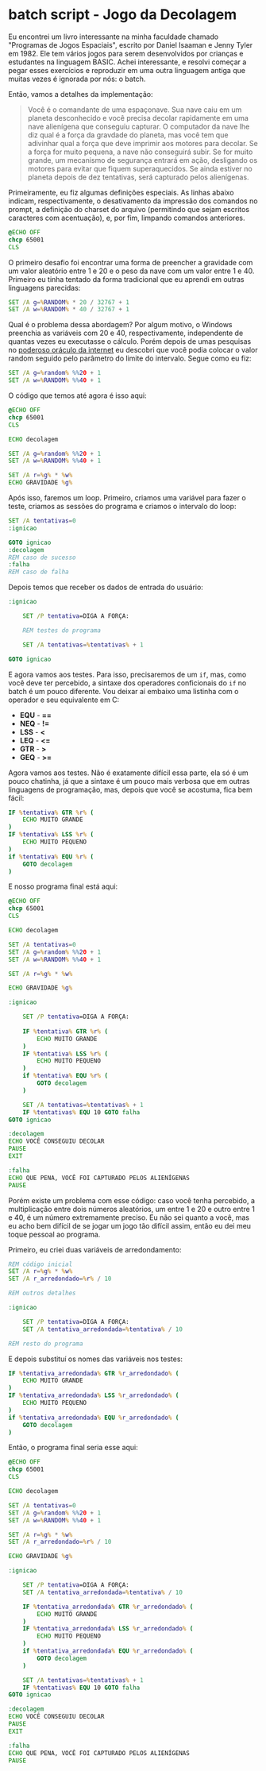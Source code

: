 # batch script - Jogo da Decolagem

Eu encontrei um livro interessante na minha faculdade chamado "Programas de Jogos Espaciais", escrito por Daniel Isaaman e Jenny Tyler em 1982. Ele tem vários jogos para serem desenvolvidos por crianças e estudantes na linguagem BASIC. Achei interessante, e resolvi começar a pegar esses exercícios e reproduzir em uma outra linguagem antiga que muitas vezes é ignorada por nós: o batch.

Então, vamos a detalhes da implementação:

> Você é o comandante de uma espaçonave. Sua nave caiu em um planeta desconhecido e você precisa decolar rapidamente em uma nave alienígena que conseguiu capturar. O computador da nave lhe diz qual é a força da gravdade do planeta, mas você tem que adivinhar qual a força que deve imprimir aos motores para decolar. Se a força for muito pequena, a nave não conseguirá subir. Se for muito grande, um mecanismo de segurança entrará em ação, desligando os motores para evitar que fiquem superaquecidos. Se ainda estiver no planeta depois de dez tentativas, será capturado pelos alienígenas.

Primeiramente, eu fiz algumas definições especiais. As linhas abaixo indicam, respectivamente, o desativamento da impressão dos comandos no prompt, a definição do charset do arquivo (permitindo que sejam escritos caracteres com acentuação), e, por fim, limpando comandos anteriores.

```bat
@ECHO OFF
chcp 65001
CLS
```

O primeiro desafio foi encontrar uma forma de preencher a gravidade com um valor aleatório entre 1 e 20 e o peso da nave com um valor entre 1 e 40. Primeiro eu tinha tentado da forma tradicional que eu aprendi em outras linguagens parecidas:

```bat
SET /A g=%RANDOM% * 20 / 32767 + 1
SET /A w=%RANDOM% * 40 / 32767 + 1
```

Qual é o problema dessa abordagem? Por algum motivo, o Windows preenchia as variáveis com 20 e 40, respectivamente, independente de quantas vezes eu executasse o cálculo. Porém depois de umas pesquisas no [poderoso oráculo da internet](https://stackoverflow.com/questions/5777400/how-to-use-random-in-batch-script) eu descobri que você podia colocar o valor random seguido pelo parâmetro do limite do intervalo. Segue como eu fiz:

```bat
SET /A g=%random% %%20 + 1
SET /A w=%RANDOM% %%40 + 1
```

O código que temos até agora é isso aqui:

```bat
@ECHO OFF
chcp 65001
CLS

ECHO decolagem

SET /A g=%random% %%20 + 1
SET /A w=%RANDOM% %%40 + 1

SET /A r=%g% * %w%
ECHO GRAVIDADE %g%
```

Após isso, faremos um loop. Primeiro, criamos uma variável para fazer o teste, criamos as sessões do programa e criamos o intervalo do loop:

```bat
SET /A tentativas=0
:ignicao

GOTO ignicao
:decolagem
REM caso de sucesso
:falha
REM caso de falha
```

Depois temos que receber os dados de entrada do usuário:

```bat
:ignicao

    SET /P tentativa=DIGA A FORÇA:

    REM testes do programa

    SET /A tentativas=%tentativas% + 1

GOTO ignicao
```

E agora vamos aos testes. Para isso, precisaremos de um `if`, mas, como você deve ter percebido, a sintaxe dos operadores conficionais do `if` no batch é um pouco diferente. Vou deixar aí embaixo uma listinha com o operador e seu equivalente em C:

- **EQU** - **==**
- **NEQ** - **!=**
- **LSS** - **<**
- **LEQ** - **<=**
- **GTR** - **>**
- **GEQ** - **>=**

Agora vamos aos testes. Não é exatamente difícil essa parte, ela só é um pouco chatinha, já que a sintaxe é um pouco mais verbosa que em outras linguagens de programação, mas, depois que você se acostuma, fica bem fácil:

```bat
IF %tentativa% GTR %r% (
    ECHO MUITO GRANDE
)
IF %tentativa% LSS %r% (
    ECHO MUITO PEQUENO
)
if %tentativa% EQU %r% (
    GOTO decolagem
)
```

E nosso programa final está aqui:

```bat
@ECHO OFF
chcp 65001
CLS

ECHO decolagem

SET /A tentativas=0
SET /A g=%random% %%20 + 1
SET /A w=%RANDOM% %%40 + 1

SET /A r=%g% * %w%

ECHO GRAVIDADE %g%

:ignicao

    SET /P tentativa=DIGA A FORÇA:
    
    IF %tentativa% GTR %r% (
        ECHO MUITO GRANDE
    )
    IF %tentativa% LSS %r% (
        ECHO MUITO PEQUENO
    )
    if %tentativa% EQU %r% (
        GOTO decolagem
    )

    SET /A tentativas=%tentativas% + 1
    IF %tentativas% EQU 10 GOTO falha
GOTO ignicao

:decolagem
ECHO VOCÊ CONSEGUIU DECOLAR
PAUSE
EXIT

:falha
ECHO QUE PENA, VOCÊ FOI CAPTURADO PELOS ALIENÍGENAS
PAUSE
```

Porém existe um problema com esse código: caso você tenha percebido, a multiplicação entre dois números aleatórios, um entre 1 e 20 e outro entre 1 e 40, é um número extremamente preciso. Eu não sei quanto a você, mas eu acho bem difícil de se jogar um jogo tão difícil assim, então eu dei meu toque pessoal ao programa.

Primeiro, eu criei duas variáveis de arredondamento:

```bat
REM código inicial
SET /A r=%g% * %w%
SET /A r_arredondado=%r% / 10

REM outros detalhes

:ignicao

    SET /P tentativa=DIGA A FORÇA:
    SET /A tentativa_arredondada=%tentativa% / 10

REM resto do programa
```

E depois substituí os nomes das variáveis nos testes:

```bat
IF %tentativa_arredondada% GTR %r_arredondado% (
    ECHO MUITO GRANDE
)
IF %tentativa_arredondada% LSS %r_arredondado% (
    ECHO MUITO PEQUENO
)
if %tentativa_arredondada% EQU %r_arredondado% (
    GOTO decolagem
)
```

Então, o programa final seria esse aqui:

```bat
@ECHO OFF
chcp 65001
CLS

ECHO decolagem

SET /A tentativas=0
SET /A g=%random% %%20 + 1
SET /A w=%RANDOM% %%40 + 1

SET /A r=%g% * %w%
SET /A r_arredondado=%r% / 10

ECHO GRAVIDADE %g%

:ignicao

    SET /P tentativa=DIGA A FORÇA:
    SET /A tentativa_arredondada=%tentativa% / 10

    IF %tentativa_arredondada% GTR %r_arredondado% (
        ECHO MUITO GRANDE
    )
    IF %tentativa_arredondada% LSS %r_arredondado% (
        ECHO MUITO PEQUENO
    )
    if %tentativa_arredondada% EQU %r_arredondado% (
        GOTO decolagem
    )

    SET /A tentativas=%tentativas% + 1
    IF %tentativas% EQU 10 GOTO falha
GOTO ignicao

:decolagem
ECHO VOCÊ CONSEGUIU DECOLAR
PAUSE
EXIT

:falha
ECHO QUE PENA, VOCÊ FOI CAPTURADO PELOS ALIENÍGENAS
PAUSE

```
